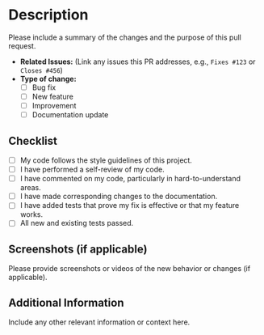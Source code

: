 # Description

Please include a summary of the changes and the purpose of this pull request.

- **Related Issues:** (Link any issues this PR addresses, e.g., `Fixes #123` or `Closes #456`)
- **Type of change:**
  - [ ] Bug fix
  - [ ] New feature
  - [ ] Improvement
  - [ ] Documentation update

## Checklist

- [ ] My code follows the style guidelines of this project.
- [ ] I have performed a self-review of my code.
- [ ] I have commented on my code, particularly in hard-to-understand areas.
- [ ] I have made corresponding changes to the documentation.
- [ ] I have added tests that prove my fix is effective or that my feature works.
- [ ] All new and existing tests passed.

## Screenshots (if applicable)

Please provide screenshots or videos of the new behavior or changes (if applicable).

## Additional Information

Include any other relevant information or context here.
